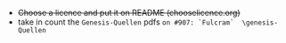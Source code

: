 * ~~Choose a licence and put it on README (chooselicence.org)~~
* take in count the `Genesis-Quellen` pdfs 
```on #907: `Fulcram` 
		 \genesis-Quellen
		 ```
